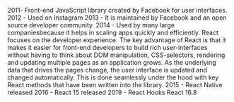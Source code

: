 2011- Front-end JavaScript library created by Facebook for user interfaces. 
2012 - Used on Instagram
2013 - It is maintained by Facebook and an open source developer community.
2014 - Used by many large companiesbecause it helps in scaling apps quickly and efficiently. React focuses on the developer experience. The key advantage of React is that it makes it easier for front-end developers to build rich user-interfaces without having to think about DOM manipulation, CSS-selectors, rendering and updating multiple pages as an application grows. As the underlying data that drives the pages change, the user interface is updated and changed automatically. This is done seamlessly under the hood with key React methods that have been written into the library.
2015 - React Native released
2016 - React 15 released
2019 - React Hooks React 16.8